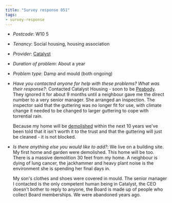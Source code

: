 ```yaml
---
title: "Survey response 051"
tags: 
- survey-response
---
```


- *Postcode*: W10 5  
- *Tenancy*: Social housing, housing association  
- *Provider*: [Catalyst](providers/catalyst)
- *Duration of problem*: About a year  
- *Problem type*: Damp and mould (both ongoing)  
- *Have you contacted anyone for help with these problems? What was their response?*: Contacted Catalyst Housing - soon to be [Peabody](providers/peabody). They ignored it for about 9 months until a neighbour gave me the direct number to a very senior manager. She arranged an inspection. The inspector said that the guttering was no longer fit for use, with climate change it needed to be changed to larger guttering to cope with torrential rain.  
    
  Because my home will be [demolished](cause-effect-affect/regeneration) within the next 10 years we've been told that it isn't worth it to the trust and that the guttering will just be cleaned - it is not blocked.  
- *Is there anything else you would like to add?*: We live on a building site. My first home and garden were demolished. This home will be too. There is a massive demolition 30 feet from my home. A neighbour is dying of lung cancer, the jackhammer and heavy plant noise is the environment she is spending her final days in.  
    
  My son's clothes and shoes were covered in mould. The senior manager I contacted is the only competent human being in Catalyst, the CEO doesn't bother to reply to anyone, the Board is made up of people who collect Board memberships. We were abandoned years ago.